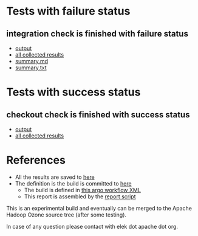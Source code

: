 # Tests with failure status

## integration check is finished with failure status

   * [output](https://raw.githubusercontent.com/elek/ozone-ci-03/master/pr/pr-hdds-2533-r685p/integration/output.log)
   * [all collected results](https://github.com/elek/ozone-ci-03/tree/master/pr/pr-hdds-2533-r685p/integration)
   * [summary.md](https://github.com/elek/ozone-ci-03/tree/master/pr/pr-hdds-2533-r685p/integration/summary.md)
   * [summary.txt](https://github.com/elek/ozone-ci-03/tree/master/pr/pr-hdds-2533-r685p/integration/summary.txt)



# Tests with success status

## checkout check is finished with success status

   * [output](https://raw.githubusercontent.com/elek/ozone-ci-03/master/pr/pr-hdds-2533-r685p/checkout/output.log)
   * [all collected results](https://github.com/elek/ozone-ci-03/tree/master/pr/pr-hdds-2533-r685p/checkout)




# References

 * All the results are saved to [here](https://github.com/elek/ozone-ci-03/tree/master/pr/pr-hdds-2533-r685p/)
 * The definition is the build is committed to [here](https://github.com/elek/argo-ozone)
    * The build is defined in [this argo workflow XML](https://github.com/elek/argo-ozone/blob/master/ozone-build.yaml)
    * This report is assembled by the [report script](https://github.com/elek/argo-ozone/blob/master/scripts/report.sh)

This is an experimental build and eventually can be merged to the Apache Hadoop Ozone source tree (after some testing).

In case of any question please contact with elek dot apache dot org.
